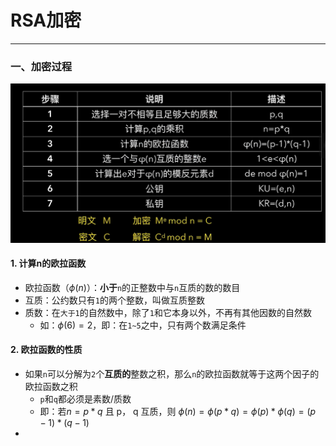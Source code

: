# RSA加密
---

### 一、加密过程

![](assets/Pasted%20image%2020241225191621.png)

#### 1. 计算n的欧拉函数

- 欧拉函数（$\phi(n)$）：**小于**`n`的正整数中与`n`互质的数的数目
- 互质：公约数只有`1`的两个整数，叫做互质整数
- 质数：在`大于1`的自然数中，除了`1`和它本身以外，不再有其他因数的自然数
	- 如：$\phi(6)=2$，即：在`1~5`之中，只有两个数满足条件
#### 2. 欧拉函数的性质

- 如果`n`可以分解为`2`个**互质的**整数之积，那么`n`的欧拉函数就等于这两个因子的欧拉函数之积
	- `p`和`q`都必须是素数/质数
	- 即：若$n=p*q$ 且 p， q 互质，则 $\phi(n)=\phi(p*q)=\phi(p)*\phi(q)=(p-1)*(q-1)$ 
- 
